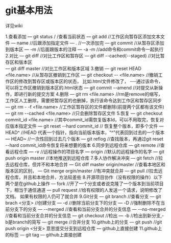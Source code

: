 # git基本用法

详见wiki


1.查看添加
— git status  / /查看当前状态
— git add    //工作区向暂存区添加文本文件
    — name   //后跟添加指定文件
    — .      //一次添加完
— git commit  //从暂存区添加到版本区
    —   -m  //后面跟版本的注释
    —  -a -m  //add命令和commit命令一起执行
2.对比
— git diff   //对比工作区和暂存区
— git diff --cached(--staged)   //对比暂存区和版本区   
— git diff master  //对比工作区和版本区域
3.撤销
— git reset HEAD <file.name> //从暂存区撤销到工作区
— git checkout -- <file.name> //撤销工作区的修改到暂存区或版本区的状态，
比如.html文件修改了，
---通过该命令，可以将工作区撤销到版本区的.html状态
— git commit --amend //对提交从新操作，即进行新的提交方案
4.删除
— git rm <file.name>  //rm是remove的缩写，工作区人工删除，需要把暂存区的也删掉，执行该命令达到工作区和暂存区同步
— git rm - -f <file.name>  //工作区暂存区的文件都删除(前提两个区都有该文件)
— git rm --cached <file.name>  //只会删除暂存区文件
5.恢复
— git checkout commit_id <file.name>  //其中commit_id需恢复版本Id，可以不用取完，恢复对应版本指定文件
— git reset --hard commit_id // 恢复整个版本，即多个文件
  —  HEAD^  //HEAD 代表一个指针，指向当前版本版本，“^”代表回到过去的一个版本
  — HEAD~<num>  //一次性回到过去几个版本
—  git reflog  //查找版本，再通过git reset --hard commit_id命令恢复将来想要的版本
6.同步到远程仓库
— git remote    //查看远程仓库
     — -v   //远程操作的项目名字
     — origin   //默认的远程操作的名字
— git push origin master  //本地推送到远程仓库
7.多人协作解决冲突
 — git fetch    //拉去远程仓库，但并不和本地合并
   — Git diff master origin/master  //查看本地区和版本区的区别，
  — Git merge  orgin/master   //有冲突就合并
— git pull     //拉去远程仓库，并且和本地合并，方法较差些
8.开源项目协作（没有权限的操作）以下两个是在github上操作
— fork //开了一个分支或者说克隆了一个版本到当前项目下，相当于通信通道
— pull request //给有权限的人发送一个请求，说明修改了文档。
如果有权限的人仍可了就合并
9.Git分支
— git branch //查看分支
—  git brach <分支> //创建分支 
  — -d   //删除当前分支下的分支
  — -D  //强制删除不在当前分支下的分支
  — --merged   //查看和当前分支合并的分支信息
  — --no-merged  //查看和当前分支合并的分支信息
— git checkout  //检出
  — -b  //检出到新分支,-b是branch的简写
— git merge //合并分支
10.github上的分支
— git push      //git push origin <分支> 意思提交分支到远程仓库
— github上直接创建
11.github上的标签
— git tag
— github上直接创建
